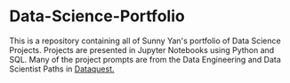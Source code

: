 # Data-Science-Portfolio

This is a repository containing all of Sunny Yan's portfolio of Data Science Projects. Projects are presented in Jupyter Notebooks using Python and SQL. Many of the project prompts are from the Data Engineering and Data Scientist Paths in [Dataquest.](https://www.dataquest.io/)
